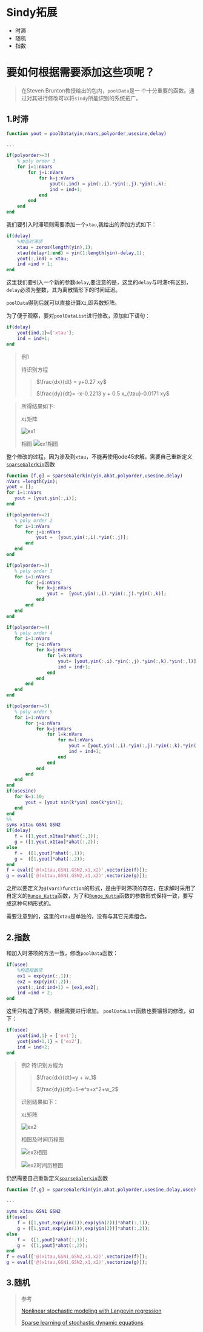 # Sindy拓展
* 时滞
* 随机
* 指数
  
# 要如何根据需要添加这些项呢？
>在Steven Brunton教授给出的包内，`poolData`是一 个十分重要的函数。通过对其进行修改可以将`sindy`所能识别的系统拓广。

## **1.时滞**
```matlab
function yout = poolData(yin,nVars,polyorder,usesine,delay)

...

if(polyorder>=3)
    % poly order 3
    for i=1:nVars
        for j=i:nVars
            for k=j:nVars
                yout(:,ind) = yin(:,i).*yin(:,j).*yin(:,k);
                ind = ind+1;
            end
        end
    end
end
```

我们要引入时滞项则需要添加一个`xtau`,我给出的添加方式如下：
```matlab
if(delay)
    %构造时滞项
    xtau = zeros(length(yin),1);
    xtau(delay+1:end) = yin(1:length(yin)-delay,1);
    yout(:,ind) = xtau;
    ind =ind + 1;
end
```
这里我们要引入一个新的参数`delay`,要注意的是，这里的`delay`与时滞$\tau$有区别，`delay`必须为整数，其为离散情形下的时间延迟。

`poolData`得到后就可以直接计算`Xi`,即系数矩阵。

为了便于观察，要对`poolDataList`进行修改，添加如下语句：
```matlab
if(delay)
    yout{ind,1}=['xtau'];
    ind = ind+1;
end
```
>例1
>
>待识别方程
>>
>>$\frac{dx}{dt} = y+0.27 xy$
>>
>>$\frac{dy}{dt}=  -x-0.2213 y + 0.5 x_{\tau}-0.0171 xy$
>>

>
>所得结果如下:
>
>`Xi`矩阵
>
>![ex1](Image/ex1_delay_1.png)
>
>相图
>![ex1相图](Image/delay1/相图_delay1_调参最优.png)

 整个修改的过程，因为涉及到`xtau`，不能再使用ode45求解，需要自己重新定义[`sparseGalerkin`](https://gitee.com/cpress706/matlab-sindy/blob/master/sparsedynamics/utils/sparseGalerkin.m)函数
 ```matlab
function [f,g] = sparseGalerkin(yin,ahat,polyorder,usesine,delay)
nVars =length(yin);
yout = [];
for i=1:nVars
    yout = [yout,yin(:,i)];
end

if(polyorder>=2)
    % poly order 2
    for i=1:nVars
        for j=i:nVars
            yout =  [yout,yin(:,i).*yin(:,j)];
        end
    end
end

if(polyorder>=3)
    % poly order 3
    for i=1:nVars
        for j=i:nVars
            for k=j:nVars
                yout =  [yout,yin(:,i).*yin(:,j).*yin(:,k)];
            end
        end
    end
end

if(polyorder>=4)
    % poly order 4
    for i=1:nVars
        for j=i:nVars
            for k=j:nVars
                for l=k:nVars
                    yout= [yout,yin(:,i).*yin(:,j).*yin(:,k).*yin(:,l)];
                    ind = ind+1;
                end
            end
        end
    end
end

if(polyorder>=5)
    % poly order 5
    for i=1:nVars
        for j=i:nVars
            for k=j:nVars
                for l=k:nVars
                    for m=l:nVars
                        yout = [yout,yin(:,i).*yin(:,j).*yin(:,k).*yin(:,l).*yin(:,m)];
                        ind = ind+1;
                    end
                end
            end
        end
    end
end
if(usesine)
    for k=1:10;
        yout = [yout sin(k*yin) cos(k*yin)];
    end
end
%%
syms x1tau GSN1 GSN2
if(delay)
    f = ([1,yout,x1tau]*ahat(:,1));
    g = ([1,yout,x1tau]*ahat(:,2));
else
    f =  ([1,yout]*ahat(:,1));
    g =  ([1,yout]*ahat(:,2));
end
f = eval(['@(x1tau,GSN1,GSN2,x1,x2)',vectorize(f)]);
g = eval(['@(x1tau,GSN1,GSN2,x1,x2)',vectorize(g)]);
```
之所以要定义为`@(vars)function`的形式，是由于时滞项的存在，在求解时采用了自定义的[`Runge_Kutta`](https://gitee.com/cpress706/matlab-sindy/blob/master/code_delay/Runge_Kutta.m)函数，为了和[`Runge_Kutta`](https://gitee.com/cpress706/matlab-sindy/blob/master/code_delay/Runge_Kutta.m)函数的参数形式保持一致，要写成这种句柄形式的。

需要注意到的，这里的`xtau`是单独的，没有与其它元素组合。

## **2.指数**
和加入时滞项的方法一致，修改`poolData`函数：
```matlab
if(usee)
    %构造指数项
    ex1 = exp(yin(:,1));
    ex2 = exp(yin(:,2));
    yout(:,ind:ind+1) = [ex1,ex2];
    ind =ind + 2;
end
```
这里只构造了两项，根据需要进行增加。
`poolDataList`函数也要镶银的修改，如下：
```matlab
if(usee)
    yout{ind,1} = ['ex1'];
    yout{ind+1,1} = ['ex2'];
    ind = ind+2;
end
```
>例2
>待识别方程为
>>$\frac{dx}{dt}=y + w_1$
>>
>>$\frac{dy}{dt}=5-e^x+x^2+w_2$
>
>识别结果如下：
>
>`Xi`矩阵
>
>![ex2](Image/ex2_e_1.png)
>
>相图及时间历程图
>
>![ex2相图](Image/usee1/相图_use1_调参最优.png)
>
>![ex2时间历程图](Image/usee1/时间历程图_use1_调参最优.png)

仍然需要自己重新定义[`sparseGalerkin`](https://gitee.com/cpress706/matlab-sindy/blob/master/sparsedynamics/utils/sparseGalerkin.m)函数
```matlab
function [f,g] = sparseGalerkin(yin,ahat,polyorder,usesine,delay,usee)

...

syms x1tau GSN1 GSN2
if(usee)
    f = ([1,yout,exp(yin(1)),exp(yin(2))]*ahat(:,1));
    g = ([1,yout,exp(yin(1)),exp(yin(2))]*ahat(:,2));
else
    f =  ([1,yout]*ahat(:,1));
    g =  ([1,yout]*ahat(:,2));
end
f = eval(['@(x1tau,GSN1,GSN2,x1,x2)',vectorize(f)]);
g = eval(['@(x1tau,GSN1,GSN2,x1,x2)',vectorize(g)]);
```
## **3.随机**

>参考
>
>[Nonlinear stochastic modeling with Langevin regression](https://gitee.com/programming-literacy-institute/langevin-regression)
>
>[Sparse learning of stochastic dynamic equations](reference/1712.02432.pdf)